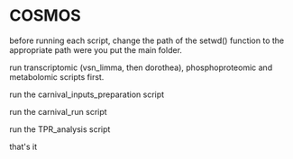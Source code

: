 # COSMOS

before running each script, change the path of the setwd() function to the appropriate path were you put the main folder.

run transcriptomic (vsn_limma, then dorothea), phosphoproteomic and metabolomic scripts first.

run the carnival_inputs_preparation script

run the carnival_run script

run the TPR_analysis script

that's it
